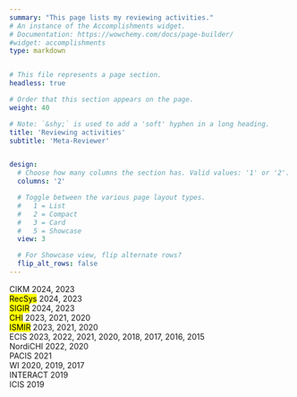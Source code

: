 ```yaml
---
summary: "This page lists my reviewing activities."
# An instance of the Accomplishments widget.
# Documentation: https://wowchemy.com/docs/page-builder/
#widget: accomplishments
type: markdown


# This file represents a page section.
headless: true

# Order that this section appears on the page.
weight: 40

# Note: `&shy;` is used to add a 'soft' hyphen in a long heading.
title: 'Reviewing activities'
subtitle: 'Meta-Reviewer'


design:
  # Choose how many columns the section has. Valid values: '1' or '2'.
  columns: '2'

  # Toggle between the various page layout types.
  #   1 = List
  #   2 = Compact
  #   3 = Card
  #   5 = Showcase
  view: 3

  # For Showcase view, flip alternate rows?
  flip_alt_rows: false
---
```


CIKM 2024, 2023  
<mark>RecSys</mark> 2024, 2023  
<mark>SIGIR</mark> 2024, 2023  
<mark>CHI</mark> 2023, 2021, 2020  
<mark>ISMIR</mark> 2023, 2021, 2020  
ECIS 2023, 2022, 2021, 2020, 2018, 2017, 2016, 2015  
NordiCHI 2022, 2020  
PACIS 2021  
WI 2020, 2019, 2017  
INTERACT 2019  
ICIS 2019  

